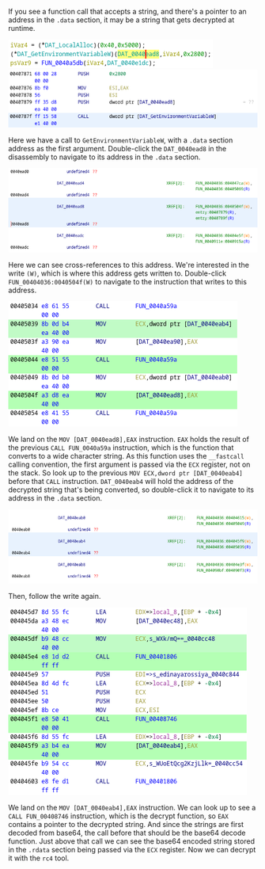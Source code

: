 If you see a function call that accepts a string, and there's a pointer to an address in the `.data` section, it may be a string that gets decrypted at runtime.

![](img/ghidra-decompilation-GetEnvironmentVariableW.png)
![](img/ghidra-disassembly-GetEnvironmentVariableW.png)

Here we have a call to `GetEnvironmentVariableW`, with a `.data` section address as the first argument.  Double-click the `DAT_0040ead8` in the disassembly to navigate to its address in the `.data` section.

![](img/ghidra-data-0040ead8.png)

Here we can see cross-references to this address. We're interested in the write `(W)`, which is where this address gets written to. Double-click `FUN_00404036:0040504f(W)` to navigate to the instruction that writes to this address.

![](img/Pasted%20image%2020230427100620.png)

We land on the `MOV [DAT_0040ead8],EAX` instruction. `EAX` holds the result of the previous `CALL FUN_0040a59a` instruction, which is the function that converts to a wide character string. As this function uses the `__fastcall` calling convention, the first argument is passed via the `ECX` register, not on the stack. So look up to the previous `MOV ECX,dword ptr [DAT_0040eab4]` before that `CALL` instruction. `DAT_0040eab4` will hold the address of the decrypted string that's being converted, so double-click it to navigate to its address in the `.data` section.

![](img/ghidra-data-0040eab4.png)

Then, follow the write again.

![](img/Pasted%20image%2020230427101014.png)

We land on the `MOV [DAT_0040eab4],EAX` instruction. We can look up to see a `CALL FUN_00408746` instruction, which is the decrypt function, so `EAX` contains a pointer to the decrypted string. And since the strings are first decoded from base64, the call before that should be the base64 decode function. Just above that call we can see the base64 encoded string stored in the `.rdata` section being passed via the `ECX` register. Now we can decrypt it with the `rc4` tool.